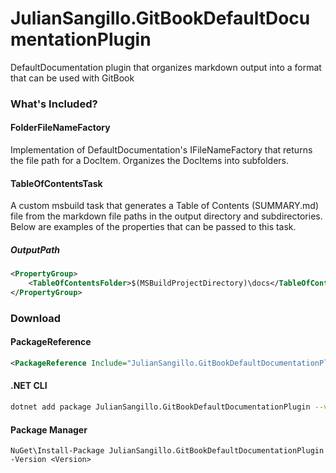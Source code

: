 # JulianSangillo.GitBookDefaultDocumentationPlugin

DefaultDocumentation plugin that organizes markdown output into a format that can be used with GitBook

### What's Included?

#### FolderFileNameFactory

Implementation of DefaultDocumentation's IFileNameFactory that returns the file path for a DocItem. Organizes the DocItems into subfolders.

#### TableOfContentsTask

A custom msbuild task that generates a Table of Contents (SUMMARY.md) file from the markdown file paths in the output directory and subdirectories. Below are examples of the properties that can be passed to this task.

##### OutputPath

```xml
<PropertyGroup>
    <TableOfContentsFolder>$(MSBuildProjectDirectory)\docs</TableOfContentsFolder>
</PropertyGroup>
```

### Download

#### PackageReference

```xml
<PackageReference Include="JulianSangillo.GitBookDefaultDocumentationPlugin" Version="<Version>" />
```

#### .NET CLI

```bash
dotnet add package JulianSangillo.GitBookDefaultDocumentationPlugin --version <Version>
```

#### Package Manager

```
NuGet\Install-Package JulianSangillo.GitBookDefaultDocumentationPlugin -Version <Version>
```
